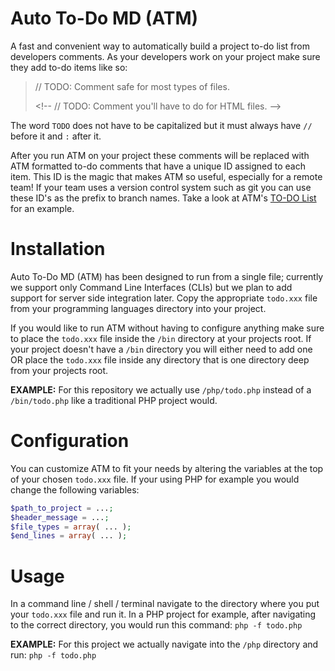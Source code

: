 # Auto To-Do MD (ATM)
A fast and convenient way to automatically build a project to-do list from developers comments. As your developers work on your project make sure they add to-do items like so:

> // TODO: Comment safe for most types of files.
>
> \<!-- // TODO: Comment you'll have to do for HTML files. --\>

The word `TODO` does not have to be capitalized but it must always have `//` before it and `:` after it.

After you run ATM on your project these comments will be replaced with ATM formatted to-do comments that have a unique ID assigned to each item. This ID is the magic that makes ATM so useful, especially for a remote team! If your team uses a version control system such as git you can use these ID's as the prefix to branch names.  Take a look at ATM's [TO-DO List](TODO.md) for an example.

# Installation
Auto To-Do MD (ATM) has been designed to run from a single file; currently we support only Command Line Interfaces (CLIs) but we plan to add support for server side integration later. Copy the appropriate `todo.xxx` file from your programming languages directory into your project.

If you would like to run ATM without having to configure anything make sure to place the `todo.xxx` file inside the `/bin` directory at your projects root. If your project doesn't have a `/bin` directory you will either need to add one OR place the `todo.xxx` file inside any directory that is one directory deep from your projects root.

**EXAMPLE:** For this repository we actually use `/php/todo.php` instead of a `/bin/todo.php` like a traditional PHP project would.

# Configuration
You can customize ATM to fit your needs by altering the variables at the top of your chosen `todo.xxx` file. If your using PHP for example you would change the following variables:

```php
$path_to_project = ...;
$header_message = ...;
$file_types = array( ... );
$end_lines = array( ... );
```

# Usage
In a command line / shell / terminal navigate to the directory where you put your `todo.xxx` file and run it. In a PHP project for example, after navigating to the correct directory, you would run this command: `php -f todo.php`

**EXAMPLE:** For this project we actually navigate into the `/php` directory and run: `php -f todo.php`
